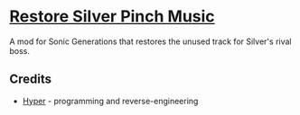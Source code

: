 # [Restore Silver Pinch Music](https://gamebanana.com/sounds/56128)
A mod for Sonic Generations that restores the unused track for Silver's rival boss.

## Credits
- [Hyper](https://github.com/hyperbx) - programming and reverse-engineering